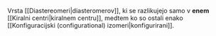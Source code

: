 Vrsta [[Diastereomeri|diasteromerov]], ki se razlikujejo samo v **enem** [[Kiralni centri|kiralnem centru]], medtem ko so ostali enako [[Konfiguracijski (configurational) izomeri|konfigurirani]].
